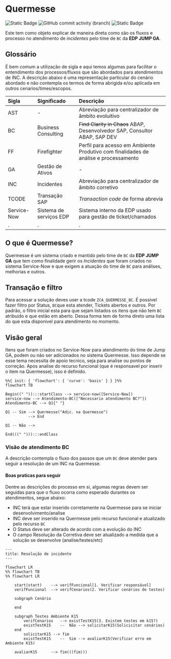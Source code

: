 # Quermesse
 
 
![Static Badge](https://img.shields.io/badge/development-abap-blue)
![GitHub commit activity (branch)](https://img.shields.io/github/commit-activity/t/edmilson-nascimento/quermesse)
![Static Badge](https://img.shields.io/badge/miriam_batista-abap-red)



Este tem como objeto explicar de maneira direta como são os fluxos e processo no atendimento de *incidentes* pelo time de `BC` da **EDP JUMP GA**.

## Glossário
É bem comum a utilização de sigla e aqui temos algumas para facilitar o entendimento dos processos/fluxos que são abordados para atendimentos de INC. A descrição abaixo é uma representação particular do cenário abordado e não contempla os termos de forma abrigida e/ou aplicada em outros cenarios/times/escopos.


| Sigla |Significado |Descrição |
|:--- |:---------- |:------------ |
|AST | - | Abreviação para centralizador de âmbito evoluitivo |
|BC|Business Consulting | ~~Find Clarity in Chaos~~ ABAP, Desenvolvedor SAP, Consultor ABAP, SAP DEV|
|FF | Firefighter | Perfil para acesso em Ambiente Produtivo com finalidades de análise e processamento |
|GA|Gestão de Ativos|-|
|INC|Incidentes| Abreviação para centralizador de âmbito corretivo |
|TCODE |Transação SAP | _Transaction code_ de forma abrevia |
|Service-Now |Sistema de serviços EDP | Sistema interno da EDP usado para gestão de ticket/chamados |
|.|.|.|


## O que é Quermesse?
Quermesse é um sistema criado e mantido pelo time de `BC` da **EDP JUMP GA** que tem como finalidade gerir os *Incidentes* que foram criados no sistema Service-Now e que exigem a atuação do time de `BC` para análises, melhorias e outros.

## Transação e filtro
Para acessar a solução deves user a tcode `ZCA_QUERMESSE_BC`. É possivel fazer filtro por Status, `BC`que esta atender, Tickets abertos e outros. Por padrão, o filtro inicial esta para que sejam listados os itens que não tem `BC` atribuido e que estão em aberto. Dessa forma tem de forma direto uma lista do que esta disponivel para atendimento no momento.

## Visão geral

Itens que foram criados no Service-Now para atendimento do time de Jump GA, podem ou não ser adicionados no sistema Quermesse. Isso depende se esse tema necessita de apoio tecnico, seja para analise ou pontos de correção. Apos analise do recurso funcional (que é responsavel por inserir o item na Quermesse), isso é definido.

```mermaid
%%{ init: { 'flowchart': { 'curve': 'basis' } } }%%
flowchart TB

Begin((" ")):::startClass --> service-now([Service-Now])
service-now --> Atendimento-BC(["Necessario atendimento BC?"])
Atendimento-BC --> Q1{" "}

Q1 -- Sim --> Quermesse("Adic. na Quermesse") 
          --> End

Q1 -- Não -->

End(((" "))):::endClass
```

### Visão de atendimento BC
A descrição contempla o fluxo dos passos que um `BC` deve atender para seguir a resolução de um INC na Quermesse. 

#### Boas praticas para seguir
Dentre as descrições do processo em si, algumas regras devem ser seguidas para que o fluxo ocorra como esperado durantes os atendimentos, segue abaixo:
- INC terá que estar inserido corretamente na Quermesse para se iniciar desenvolvimento/analise
- INC deve ser inserido na Quermesse pelo recurso funcional e atualizado pelo recurso `BC`
- O Status deve ser alterado de acordo com a evolução do INC
- O campo Resolução da Corretiva deve ser atualizado a medida que a solução se desenvolve (analise/testes/etc)


```mermaid
---
title: Resolução de incidente
---

flowchart LR
%% flowchart TB
%% flowchart LR

    start(start)    --> verifFuncional[1. Verificar responsável]
    verifFuncional  --> verifCenarios(2. Verificar cenários de testes)

    subgraph Cenário

    end

    subgraph Testes Ambiente K15
        verifCenarios   --> existTestK15(3. Existem testes em k15?)
        existTestK15    --  Não --> solicitarK15(Solicicitar cenários)
    end
        solicitarK15 --> fim
        existTestK15    --  Sim --> avaliarK15(Verificar erro em Ambiente K15)

    avaliarK15      --> fim(((fim)))

```

####